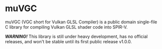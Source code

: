 # muVGC
muVGC (VGC short for Vulkan GLSL Compiler) is a public domain single-file C library for compiling Vulkan GLSL shader code into SPIR-V.

***WARNING!*** This library is still under heavy development, has no official releases, and won't be stable until its first public release v1.0.0.